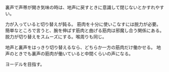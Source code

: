 裏声で声帯が開き気味の時は、地声に戻すときに意識して閉じないとかすれやすい。

力が入っていると切り替えが鈍る。
筋肉を十分に使いこなすには脱力が必要。
簡単なところで言うと、腕を伸ばす筋肉と曲げる筋肉は邪魔し合う関係にある。脱力が切り替えをスムーズにする。喉周りも同じ。

地声と裏声をはっきり切り替えるなら、どちらか一方の筋肉だけ働かせる。
地声のときでも裏声の筋肉が働いていると中間くらいの声になる。

ヨーデルを目指す。

